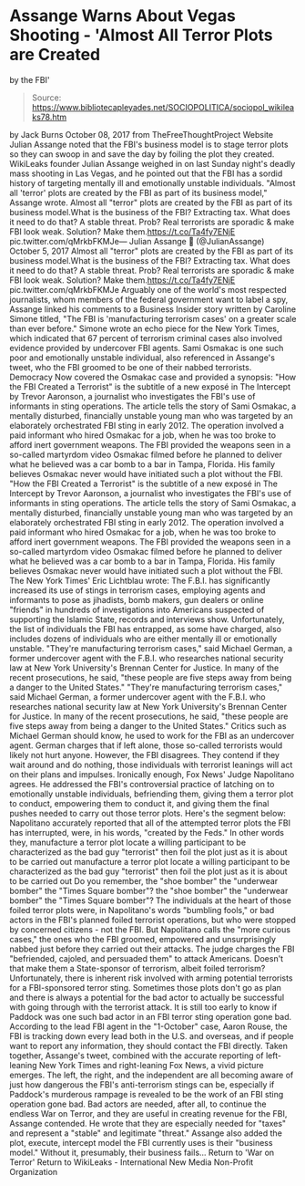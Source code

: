 # Assange Warns About Vegas Shooting - 'Almost All Terror Plots are Created 
by the FBI'

> Source: https://www.bibliotecapleyades.net/SOCIOPOLITICA/sociopol_wikileaks78.htm

by Jack Burns October 08, 2017 from TheFreeThoughtProject Website
Julian Assange
noted that the FBI's business model
is to stage terror plots
so they can swoop in
and save the day by foiling
the plot they created.
WikiLeaks founder Julian Assange weighed in on last Sunday night's deadly mass shooting in Las Vegas, and he pointed out that the FBI has a sordid history of targeting mentally ill and emotionally unstable individuals.
"Almost all 'terror' plots are created by the FBI as part of its business model," Assange wrote.
Almost all "terror" plots are created by the FBI as part of its business model.What is the business of the FBI? Extracting tax. What does it need to do that? A stable threat. Prob? Real terrorists are sporadic & make FBI look weak. Solution? Make them.https://t.co/Ta4fy7ENjE pic.twitter.com/qMrkbFKMJe— Julian Assange 🔹 (@JulianAssange) October 5, 2017
Almost all "terror" plots are created by the FBI as part of its business model.What is the business of the FBI? Extracting tax. What does it need to do that? A stable threat. Prob? Real terrorists are sporadic & make FBI look weak. Solution? Make them.https://t.co/Ta4fy7ENjE pic.twitter.com/qMrkbFKMJe
Arguably one of the world's most respected journalists, whom members of the federal government want to label a spy, Assange linked his comments to a Business Insider story written by Caroline Simone titled, "The FBI is 'manufacturing terrorism cases' on a greater scale than ever before."
Simone wrote an echo piece for the New York Times, which indicated that 67 percent of terrorism criminal cases also involved evidence provided by undercover FBI agents. Sami Osmakac is one such poor and emotionally unstable individual, also referenced in Assange's tweet, who the FBI groomed to be one of their nabbed terrorists.
Democracy Now covered the Osmakac case and provided a synopsis:
"How the FBI Created a Terrorist" is the subtitle of a new exposé in The Intercept by Trevor Aaronson, a journalist who investigates the FBI's use of informants in sting operations. The article tells the story of Sami Osmakac, a mentally disturbed, financially unstable young man who was targeted by an elaborately orchestrated FBI sting in early 2012. The operation involved a paid informant who hired Osmakac for a job, when he was too broke to afford inert government weapons. The FBI provided the weapons seen in a so-called martyrdom video Osmakac filmed before he planned to deliver what he believed was a car bomb to a bar in Tampa, Florida. His family believes Osmakac never would have initiated such a plot without the FBI.
"How the FBI Created a Terrorist" is the subtitle of a new exposé in The Intercept by Trevor Aaronson, a journalist who investigates the FBI's use of informants in sting operations.
The article tells the story of Sami Osmakac, a mentally disturbed, financially unstable young man who was targeted by an elaborately orchestrated FBI sting in early 2012.
The operation involved a paid informant who hired Osmakac for a job, when he was too broke to afford inert government weapons.
The FBI provided the weapons seen in a so-called martyrdom video Osmakac filmed before he planned to deliver what he believed was a car bomb to a bar in Tampa, Florida.
His family believes Osmakac never would have initiated such a plot without the FBI.
The New York Times' Eric Lichtblau wrote:
The F.B.I. has significantly increased its use of stings in terrorism cases, employing agents and informants to pose as jihadists, bomb makers, gun dealers or online "friends" in hundreds of investigations into Americans suspected of supporting the Islamic State, records and interviews show.
Unfortunately, the list of individuals the FBI has entrapped, as some have charged, also includes dozens of individuals who are either mentally ill or emotionally unstable.
"They're manufacturing terrorism cases," said Michael German, a former undercover agent with the F.B.I. who researches national security law at New York University's Brennan Center for Justice. In many of the recent prosecutions, he said, "these people are five steps away from being a danger to the United States."
"They're manufacturing terrorism cases," said Michael German, a former undercover agent with the F.B.I. who researches national security law at New York University's Brennan Center for Justice.
In many of the recent prosecutions, he said,
"these people are five steps away from being a danger to the United States."
Critics such as Michael German should know, he used to work for the FBI as an undercover agent.
German charges that if left alone, those so-called terrorists would likely not hurt anyone. However, the FBI disagrees. They contend if they wait around and do nothing, those individuals with terrorist leanings will act on their plans and impulses.
Ironically enough, Fox News' Judge Napolitano agrees.
He addressed the FBI's controversial practice of latching on to emotionally unstable individuals, befriending them, giving them a terror plot to conduct, empowering them to conduct it, and giving them the final pushes needed to carry out those terror plots.
Here's the segment below:
Napolitano accurately reported that all of the attempted terror plots the FBI has interrupted, were, in his words,
"created by the Feds."
In other words they,
manufacture a terror plot locate a willing participant to be characterized as the bad guy "terrorist" then foil the plot just as it is about to be carried out
manufacture a terror plot
locate a willing participant to be characterized as the bad guy "terrorist"
then foil the plot just as it is about to be carried out
Do you remember,
the "shoe bomber" the "underwear bomber" the "Times Square bomber"?
the "shoe bomber"
the "underwear bomber"
the "Times Square bomber"?
The individuals at the heart of those foiled terror plots were, in Napolitano's words "bumbling fools," or bad actors in the FBI's planned foiled terrorist operations, but who were stopped by concerned citizens - not the FBI.
But Napolitano calls the "more curious cases," the ones who the FBI groomed, empowered and unsurprisingly nabbed just before they carried out their attacks.
The judge charges the FBI "befriended, cajoled, and persuaded them" to attack Americans. Doesn't that make them a State-sponsor of terrorism, albeit foiled terrorism?
Unfortunately, there is inherent risk involved with arming potential terrorists for a FBI-sponsored terror sting. Sometimes those plots don't go as plan and there is always a potential for the bad actor to actually be successful with going through with the terrorist attack.
It is still too early to know if Paddock was one such bad actor in an FBI terror sting operation gone bad.
According to the lead FBI agent in the "1-October" case, Aaron Rouse, the FBI is tracking down every lead both in the U.S. and overseas, and if people want to report any information, they should contact the FBI directly.
Taken together, Assange's tweet, combined with the accurate reporting of left-leaning New York Times and right-leaning Fox News, a vivid picture emerges.
The left, the right, and the independent are all becoming aware of just how dangerous the FBI's anti-terrorism stings can be, especially if Paddock's murderous rampage is revealed to be the work of an FBI sting operation gone bad.
Bad actors are needed, after all, to continue the endless War on Terror, and they are useful in creating revenue for the FBI, Assange contended.
He wrote that they are especially needed for "taxes" and represent a "stable" and legitimate "threat." Assange also added the plot, execute, intercept model the FBI currently uses is their "business model."
Without it, presumably, their business fails...
Return to 'War on Terror'
Return to WikiLeaks - International New Media Non-Profit Organization
